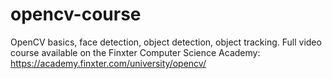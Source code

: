 # opencv-course

OpenCV basics, face detection, object detection, object tracking.
Full video course available on the Finxter Computer Science Academy:
https://academy.finxter.com/university/opencv/
